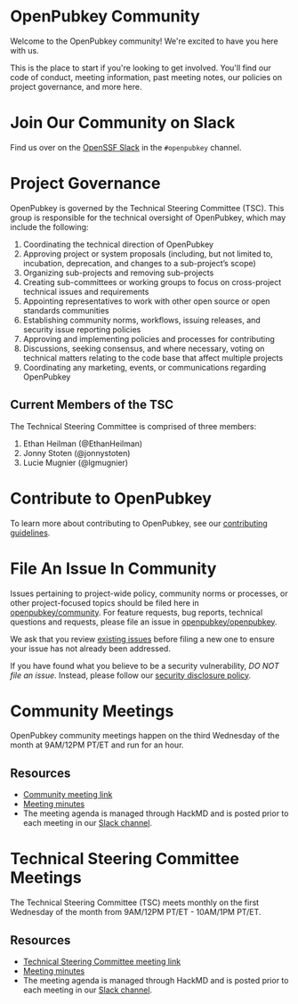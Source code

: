 # OpenPubkey Community

Welcome to the OpenPubkey community! We're excited to have you here with us.

This is the place to start if you're looking to get involved. You'll find our code of conduct, meeting information, past meeting notes, our policies on project governance, and more here.

# Join Our Community on Slack

Find us over on the [OpenSSF Slack](https://openssf.org/getinvolved/) in the `#openpubkey` channel.

# Project Governance

OpenPubkey is governed by the Technical Steering Committee (TSC). This group is responsible for the technical oversight of OpenPubkey, which may include the following:
 1. Coordinating the technical direction of OpenPubkey
 2. Approving project or system proposals (including, but not limited to, incubation, deprecation, and changes to a sub-project’s scope)
 3. Organizing sub-projects and removing sub-projects
 4. Creating sub-committees or working groups to focus on cross-project technical issues and requirements
 5. Appointing representatives to work with other open source or open standards communities
 6. Establishing community norms, workflows, issuing releases, and security issue reporting policies
 7. Approving and implementing policies and processes for contributing
 8. Discussions, seeking consensus, and where necessary, voting on technical matters relating to the code base that affect multiple projects
 9. Coordinating any marketing, events, or communications regarding OpenPubkey

## Current Members of the TSC

The Technical Steering Committee is comprised of three members:
 1. Ethan Heilman (@EthanHeilman)
 2. Jonny Stoten (@jonnystoten)
 3. Lucie Mugnier (@lgmugnier)

# Contribute to OpenPubkey

To learn more about contributing to OpenPubkey, see our [contributing guidelines](https://github.com/openpubkey/openpubkey/blob/main/CONTRIBUTING.md).

# File An Issue In Community

Issues pertaining to project-wide policy, community norms or processes, or other project-focused topics should be filed here in [openpubkey/community](https://github.com/openpubkey/community). For feature requests, bug reports, technical questions and requests, please file an issue in [openpubkey/openpubkey](https://github.com/openpubkey/openpubkey). 

We ask that you review [existing issues](https://github.com/openpubkey/community/issues) before filing a new one to ensure your issue has not already been addressed.

If you have found what you believe to be a security vulnerability, _DO NOT file an issue_. Instead, please follow our [security disclosure policy](https://github.com/openpubkey/openpubkey/blob/main/SECURITY.md).

# Community Meetings

OpenPubkey community meetings happen on the third Wednesday of the month at 9AM/12PM PT/ET and run for an hour. 

## Resources
* [Community meeting link](https://meet.google.com/oom-qgcz-wsy)
* [Meeting minutes](./meeting-community/)
* The meeting agenda is managed through HackMD and is posted prior to each meeting in our [Slack channel](#join-our-community-on-slack). 

# Technical Steering Committee Meetings

The Technical Steering Committee (TSC) meets monthly on the first Wednesday of the month from 9AM/12PM PT/ET - 10AM/1PM PT/ET. 

## Resources
* [Technical Steering Committee meeting link](https://meet.google.com/tes-qcdo-jpf)
* [Meeting minutes](./meeting-tsc/)
* The meeting agenda is managed through HackMD and is posted prior to each meeting in our [Slack channel](#join-our-community-on-slack). 
